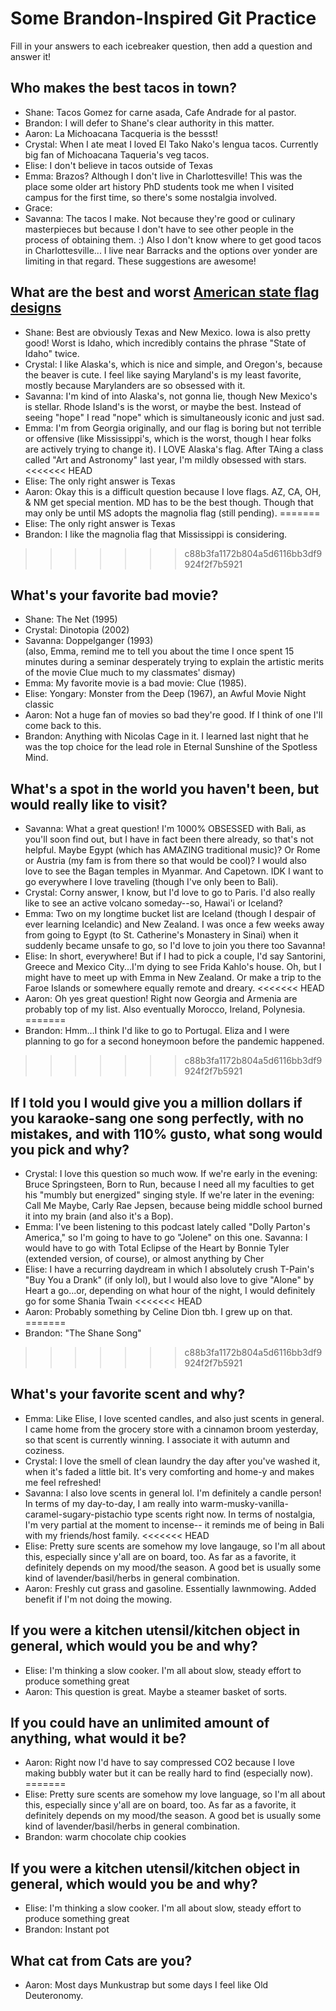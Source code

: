 # Some Brandon-Inspired Git Practice
Fill in your answers to each icebreaker question, then add a question and answer it!

## Who makes the best tacos in town?
* Shane: Tacos Gomez for carne asada, Cafe Andrade for al pastor.
* Brandon: I will defer to Shane's clear authority in this matter.
* Aaron: La Michoacana Tacqueria is the bessst! 
* Crystal: When I ate meat I loved El Tako Nako's lengua tacos. Currently big fan of Michoacana Taqueria's veg tacos.
* Elise: I don't believe in tacos outside of Texas
* Emma: Brazos? Although I don't live in Charlottesville! This was the place some older art history PhD students took me when I visited campus for the first time, so there's some nostalgia involved. 
* Grace: 
* Savanna: The tacos I make. Not because they're good or culinary masterpieces but because I don't have to see other people in the process of obtaining them. :) Also I don't know where to get good tacos in Charlottesville... I live near Barracks and the options over yonder are limiting in that regard. These suggestions are awesome!

## What are the best and worst [American state flag designs](https://en.wikipedia.org/wiki/Flags_of_the_U.S._states_and_territories)
* Shane: Best are obviously Texas and New Mexico. Iowa is also pretty good! Worst is Idaho, which incredibly contains the phrase "State of Idaho" twice.
* Crystal: I like Alaska's, which is nice and simple, and Oregon's, because the beaver is cute. I feel like saying Maryland's is my least favorite, mostly because  Marylanders are so obsessed with it.
* Savanna: I'm kind of into Alaska's, not gonna lie, though New Mexico's is stellar. Rhode Island's is the worst, or maybe the best. Instead of seeing "hope" I read "nope" which is simultaneously iconic and just sad. 
* Emma: I'm from Georgia originally, and our flag is boring but not terrible or offensive (like Mississippi's, which is the worst, though I hear folks are actively trying to change it). I LOVE Alaska's flag. After TAing a class called "Art and Astronomy" last year, I'm mildly obsessed with stars.
<<<<<<< HEAD
* Elise: The only right answer is Texas
* Aaron: Okay this is a difficult question because I love flags. AZ, CA, OH, & NM get special mention. MD has to be the best though. Though that may only be until MS adopts the magnolia flag (still pending). 
=======
* Elise: The only right answer is Texas 
* Brandon: I like the magnolia flag that Mississippi is considering.
>>>>>>> c88b3fa1172b804a5d6116bb3df9924f2f7b5921
## What's your favorite bad movie?
* Shane: The Net (1995)
* Crystal: Dinotopia (2002)
* Savanna: Doppelganger (1993)    
(also, Emma, remind me to tell you about the time I once spent 15 minutes during a seminar desperately trying to explain the artistic merits of the movie Clue much to my classmates' dismay)
* Emma: My favorite movie is a bad movie: Clue (1985).
* Elise: Yongary: Monster from the Deep (1967), an Awful Movie Night classic
* Aaron: Not a huge fan of movies so bad they're good. If I think of one I'll come back to this. 
* Brandon: Anything with Nicolas Cage in it. I learned last night that he was the top choice for the lead role in Eternal Sunshine of the Spotless Mind. 

## What's a spot in the world you haven't been, but would really like to visit?
* Savanna: What a great question! I'm 1000% OBSESSED with Bali, as you'll soon find out, but I have in fact been there already, so that's not helpful. Maybe Egypt (which has AMAZING traditional music)? Or Rome or Austria (my fam is from there so that would be cool)? I would also love to see the Bagan temples in Myanmar. And Capetown. IDK I want to go everywhere I love traveling (though I've only been to Bali).
* Crystal: Corny answer, I know, but I'd love to go to Paris. I'd also really like to see an active volcano someday--so, Hawai'i or Iceland?
* Emma: Two on my longtime bucket list are Iceland (though I despair of ever learning Icelandic) and New Zealand. I was once a few weeks away from going to Egypt (to St. Catherine's Monastery in Sinai) when it suddenly became unsafe to go, so I'd love to join you there too Savanna!
* Elise: In short, everywhere!  But if I had to pick a couple, I'd say Santorini, Greece and Mexico City...I'm dying to see Frida Kahlo's house.  Oh, but I might have to meet up with Emma in New Zealand.  Or make a trip to the Faroe Islands or somewhere equally remote and dreary. 
<<<<<<< HEAD
* Aaron: Oh yes great question! Right now Georgia and Armenia are probably top of my list. Also eventually Morocco, Ireland, Polynesia. 
=======
* Brandon: Hmm…I think I'd like to go to Portugal. Eliza and I were planning to go for a second honeymoon before the pandemic happened.

>>>>>>> c88b3fa1172b804a5d6116bb3df9924f2f7b5921
## If I told you I would give you a million dollars if you karaoke-sang one song perfectly, with no mistakes, and with 110% gusto, what song would you pick and why? 
* Crystal: I love this question so much wow. If we're early in the evening: Bruce Springsteen, Born to Run, because I need all my faculties to get his "mumbly but energized" singing style. If we're later in the evening: Call Me Maybe, Carly Rae Jepsen, because being middle school burned it into my brain (and also it's a Bop).
* Emma: I've been listening to this podcast lately called "Dolly Parton's America," so I'm going to have to go "Jolene" on this one.
Savanna: I would have to go with Total Eclipse of the Heart by Bonnie Tyler (extended version, of course), or almost anything by Cher
* Elise: I have a recurring daydream in which I absolutely crush T-Pain's "Buy You a Drank" (if only lol), but I would also love to give "Alone" by Heart a go...or, depending on what hour of the night, I would definitely go for some Shania Twain
<<<<<<< HEAD
* Aaron: Probably something by Celine Dion tbh. I grew up on that. 
=======
* Brandon: "The Shane Song"
>>>>>>> c88b3fa1172b804a5d6116bb3df9924f2f7b5921
## What's your favorite scent and why?
* Emma: Like Elise, I love scented candles, and also just scents in general. I came home from the grocery store with a cinnamon broom yesterday, so that scent is currently winning. I associate it with autumn and coziness. 
* Crystal: I love the smell of clean laundry the day after you've washed it, when it's faded a little bit. It's very comforting and home-y and makes me feel refreshed!
* Savanna: I also love scents in general lol. I'm definitely a candle person! In terms of my day-to-day, I am really into warm-musky-vanilla-caramel-sugary-pistachio type scents right now. In terms of nostalgia, I'm very partial at the moment to incense-- it reminds me of being in Bali with my friends/host family.
<<<<<<< HEAD
* Elise: Pretty sure scents are somehow my love langauge, so I'm all about this, especially since y'all are on board, too.  As far as a favorite, it definitely depends on my mood/the season.  A good bet is usually some kind of lavender/basil/herbs in general combination. 
* Aaron: Freshly cut grass and gasoline. Essentially lawnmowing. Added benefit if I'm not doing the mowing. 
## If you were a kitchen utensil/kitchen object in general, which would you be and why? 
* Elise: I'm thinking a slow cooker.  I'm all about slow, steady effort to produce something great
* Aaron: This question is great. Maybe a steamer basket of sorts. 

## If you could have an unlimited amount of anything, what would it be? 
* Aaron: Right now I'd have to say compressed CO2 because I love making bubbly water but it can be really hard to find (especially now). 
=======
* Elise: Pretty sure scents are somehow my love language, so I'm all about this, especially since y'all are on board, too.  As far as a favorite, it definitely depends on my mood/the season.  A good bet is usually some kind of lavender/basil/herbs in general combination. 
* Brandon: warm chocolate chip cookies
## If you were a kitchen utensil/kitchen object in general, which would you be and why? 
* Elise: I'm thinking a slow cooker.  I'm all about slow, steady effort to produce something great
* Brandon: Instant pot
## What cat from Cats are you?
* Aaron: Most days Munkustrap but some days I feel like Old Deuteronomy.

